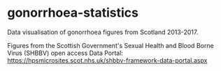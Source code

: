 # gonorrhoea-statistics

Data visualisation of gonorrhoea figures from Scotland 2013-2017.

Figures from the Scottish Government's Sexual Health and Blood Borne Virus (SHBBV) open access Data Portal: https://hpsmicrosites.scot.nhs.uk/shbbv-framework-data-portal.aspx
